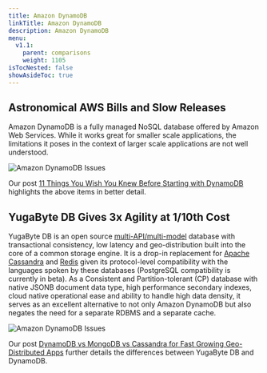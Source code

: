 ```yaml
---
title: Amazon DynamoDB
linkTitle: Amazon DynamoDB
description: Amazon DynamoDB
menu:
  v1.1:
    parent: comparisons
    weight: 1105
isTocNested: false
showAsideToc: true
---
```


## Astronomical AWS Bills and Slow Releases

Amazon DynamoDB is a fully managed NoSQL database offered by Amazon Web Services. While it works great for smaller scale applications, the limitations it poses in the context of larger scale applications are not well understood.

![Amazon DynamoDB Issues](/images/comparisons/amazon-dynamodb-issues.png)

Our post [11 Things You Wish You Knew Before Starting with DynamoDB](https://blog.yugabyte.com/11-things-you-wish-you-knew-before-starting-with-dynamodb/) highlights the above items in better detail.

## YugaByte DB Gives 3x Agility at 1/10th Cost 

YugaByte DB is an open source [multi-API/multi-model](https://blog.yugabyte.com/polyglot-persistence-vs-multi-api-multi-model-which-one-makes-multi-cloud-easy) database with transactional consistency, low latency and geo-distribution built into the core of a common storage engine. It is a drop-in replacement for [Apache Cassandra](../../api/ycql/) and [Redis](../../api/yedis/) given its protocol-level compatibility with the languages spoken by these databases (PostgreSQL compatibility is currently in beta). As a Consistent and Partition-tolerant (CP) database with native JSONB document data type, high performance secondary indexes, cloud native operational ease and ability to handle high data density, it serves as an excellent alternative to not only Amazon DynamoDB but also negates the need for a separate RDBMS and a separate cache.

![Amazon DynamoDB Issues](/images/comparisons/yugabyte-db-beats-amazon-dynamodb.png)

Our post [DynamoDB vs MongoDB vs Cassandra for Fast Growing Geo-Distributed Apps](https://blog.yugabyte.com/dynamodb-vs-mongodb-vs-cassandra-for-fast-growing-geo-distributed-apps/) further details the differences between YugaByte DB and DynamoDB.
